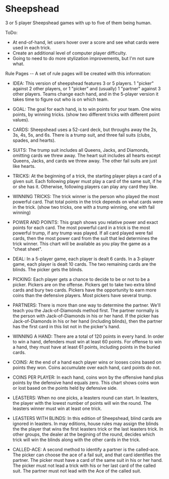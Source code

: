 Sheepshead
==========

3 or 5 player Sheepshead games with up to five of them being human.

ToDo:

* At end-of-hand, let users hover over a score and see what cards were used in each trick.
* Create an additional level of computer player difficulty.
* Going to need to do more stylization improvements, but I'm not sure what.

Rule Pages -- A set of rule pages will be created with this information:
* IDEA: This version of sheepshead features 3 or 5 players. 1 "picker" against 2 other players, or 1 "picker" and (usually) 1 "partner" against 3 other players. Teams change each hand, and in the 5-player version it takes time to figure out who is on which team.
* GOAL: The goal for each hand, is to win points for your team. One wins points, by winning tricks. (show two different tricks with different point values).
* CARDS: Sheepshead uses a 52-card deck, but throughs away the 2s, 3s, 4s, 5s, and 6s. There is a trump suit, and three fail suits (clubs, spades, and hearts).
* SUITS: The trump suit includes all Queens, Jacks, and Diamonds, omitting cards we threw away. The heart suit includes all hearts except Queens, Jacks, and cards we threw away. The other fail suits are just like hearts.
* TRICKS: At the beginning of a trick, the starting player plays a card of a given suit. Each following player must play a card of the same suit, if he or she has it. Otherwise, following players can play any card they like.
* WINNING TRICKS: The trick winner is the person who played the most powerful card. That total points in the trick depends on what cards were in the trick. (show two tricks, one with a trump winning, one with fail winning)
* POWER AND POINTS: This graph shows you relative power and exact points for each card. The most powerful card in a trick is the most powerful trump, if any trump was played. If all card played were fail cards, then the most power card from the suit that led determines the trick winner. This chart will be available as you play the game as a "cheat sheet".
* DEAL: In a 5-player game, each player is dealt 6 cards. In a 3-player game, each player is dealt 10 cards. The two remaining cards are the blinds. The picker gets the blinds.
* PICKING: Each player gets a chance to decide to be or not to be a picker. Pickers are on the offense. Pickers get to take two extra blind cards and bury two cards. Pickers have the opportunity to earn more coins than the defensive players. Most pickers have several trump.
* PARTNERS: There is more than one way to determine the partner. We'll teach you the Jack-of-Diamonds method first. The partner normally is the person with Jack-of-Diamonds in his or her hand. If the picker has Jack-of-Diamonds in his or her hand (including blinds), then the partner has the first card in this list not in the picker's hand.
* WINNING A HAND: There are a total of 120 points in every hand. In order to win a hand, defenders must win at least 60 points. For offense to win a hand, they must have at least 61 points, including points in the buried cards.

* COINS: At the end of a hand each player wins or looses coins based on points they won. Coins accumulate over each hand, card points do not.
* COINS PER PLAYER: In each hand, coins won by the offensive hand plus points by the defensive hand equals zero. This chart shows coins won or lost based on the points held by defensive side.
* LEASTERS: When no one picks, a leasters round can start. In leasters, the player with the lowest number of points will win the round. The leasters winner must win at least one trick.
* LEASTERS WITH BLINDS: In this edition of Sheepshead, blind cards are ignored in leasters. In may editions, house rules may assign the blinds the the player that wins the first leasters trick or the last leasters trick. In other groups, the dealer at the begining of the round, decides which trick will win the blinds along with the other cards in the trick.
* CALLED-ACE: A second method to identify a partner is the called-ace. The picker can choose the ace of a fail suit, and that card identifies the partner. The picker must have a card of the same suit in his or her hand. The picker must not lead a trick with his or her last card of the called suit. The partner must not lead with the Ace of the called suit.